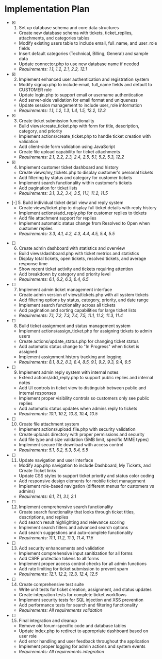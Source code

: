 # Implementation Plan

- [x] 1. Set up database schema and core data structures
  - Create new database schema with tickets, ticket_replies, attachments, and categories tables
  - Modify existing users table to include email, full_name, and user_role fields
  - Insert default categories (Technical, Billing, General) and sample data
  - Update connector.php to use new database name if needed
  - _Requirements: 1.1, 1.2, 2.1, 2.2, 12.1_

- [x] 2. Implement enhanced user authentication and registration system
  - Modify signup.php to include email, full_name fields and default to CUSTOMER role
  - Update login.php to support email or username authentication
  - Add server-side validation for email format and uniqueness
  - Update session management to include user_role information
  - _Requirements: 1.1, 1.2, 1.3, 1.4, 1.5, 12.2, 12.3_

- [x] 3. Create ticket submission functionality
  - Build views/create_ticket.php with form for title, description, category, and priority
  - Implement actions/create_ticket.php to handle ticket creation with validation
  - Add client-side form validation using JavaScript
  - Create file upload capability for ticket attachments
  - _Requirements: 2.1, 2.2, 2.3, 2.4, 2.5, 5.1, 5.2, 5.3, 12.2_

- [x] 4. Implement customer ticket dashboard and history
  - Create views/my_tickets.php to display customer's personal tickets
  - Add filtering by status and category for customer tickets
  - Implement search functionality within customer's tickets
  - Add pagination for ticket lists
  - _Requirements: 3.1, 3.2, 3.4, 3.5, 11.1, 11.2, 11.5_

- [-] 5. Build individual ticket detail view and reply system
  - Create views/ticket.php to display full ticket details with reply history
  - Implement actions/add_reply.php for customer replies to tickets
  - Add file attachment support for replies
  - Implement automatic status change from Resolved to Open when customer replies
  - _Requirements: 3.3, 4.1, 4.2, 4.3, 4.4, 4.5, 5.4, 5.5_

- [ ] 6. Create admin dashboard with statistics and overview
  - Build views/dashboard.php with ticket metrics and statistics
  - Display total tickets, open tickets, resolved tickets, and average response time
  - Show recent ticket activity and tickets requiring attention
  - Add breakdown by category and priority level
  - _Requirements: 6.1, 6.2, 6.3, 6.4, 6.5_

- [ ] 7. Implement admin ticket management interface
  - Create admin version of views/tickets.php with all system tickets
  - Add filtering options by status, category, priority, and date range
  - Implement search functionality across all tickets
  - Add pagination and sorting capabilities for large ticket lists
  - _Requirements: 7.1, 7.2, 7.3, 7.4, 7.5, 11.1, 11.2, 11.3, 11.4_

- [ ] 8. Build ticket assignment and status management system
  - Implement actions/assign_ticket.php for assigning tickets to admin users
  - Create actions/update_status.php for changing ticket status
  - Add automatic status change to "In Progress" when ticket is assigned
  - Implement assignment history tracking and logging
  - _Requirements: 8.1, 8.2, 8.3, 8.4, 8.5, 9.1, 9.2, 9.3, 9.4, 9.5_

- [ ] 9. Implement admin reply system with internal notes
  - Extend actions/add_reply.php to support public replies and internal notes
  - Add UI controls in ticket view to distinguish between public and internal responses
  - Implement proper visibility controls so customers only see public replies
  - Add automatic status updates when admins reply to tickets
  - _Requirements: 10.1, 10.2, 10.3, 10.4, 10.5_

- [ ] 10. Create file attachment system
  - Implement actions/upload_file.php with security validation
  - Create uploads directory with proper permissions and security
  - Add file type and size validation (5MB limit, specific MIME types)
  - Implement secure file download with access control
  - _Requirements: 5.1, 5.2, 5.3, 5.4, 5.5_

- [ ] 11. Update navigation and user interface
  - Modify app.php navigation to include Dashboard, My Tickets, and Create Ticket links
  - Update CSS styles to support ticket priority and status color coding
  - Add responsive design elements for mobile ticket management
  - Implement role-based navigation (different menus for customers vs admins)
  - _Requirements: 6.1, 7.1, 3.1, 2.1_

- [ ] 12. Implement comprehensive search functionality
  - Create search functionality that looks through ticket titles, descriptions, and replies
  - Add search result highlighting and relevance scoring
  - Implement search filters and advanced search options
  - Add search suggestions and auto-complete functionality
  - _Requirements: 11.1, 11.2, 11.3, 11.4, 11.5_

- [ ] 13. Add security enhancements and validation
  - Implement comprehensive input sanitization for all forms
  - Add CSRF protection tokens to all forms
  - Implement proper access control checks for all admin functions
  - Add rate limiting for ticket submission to prevent spam
  - _Requirements: 12.1, 12.2, 12.3, 12.4, 12.5_

- [ ] 14. Create comprehensive test suite
  - Write unit tests for ticket creation, assignment, and status updates
  - Create integration tests for complete ticket workflows
  - Implement security tests for SQL injection and XSS prevention
  - Add performance tests for search and filtering functionality
  - _Requirements: All requirements validation_

- [ ] 15. Final integration and cleanup
  - Remove old forum-specific code and database tables
  - Update index.php to redirect to appropriate dashboard based on user role
  - Add error handling and user feedback throughout the application
  - Implement proper logging for admin actions and system events
  - _Requirements: All requirements integration_